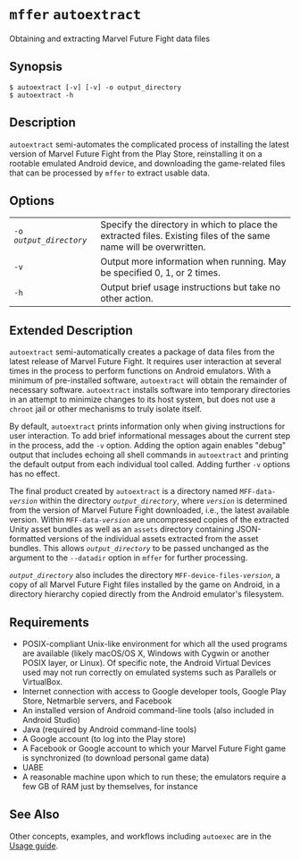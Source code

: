 # `mffer` `autoextract`

Obtaining and extracting Marvel Future Fight data files

## Synopsis

```shell
$ autoextract [-v] [-v] -o output_directory
$ autoextract -h
```

## Description

`autoextract` semi-automates the complicated process of installing the latest version of Marvel Future Fight from the Play Store, reinstalling it on a rootable emulated Android device, and downloading the game-related files that can be processed by `mffer` to extract usable data.

## Options

|                           |                                                                                                                   |
| ------------------------- | ----------------------------------------------------------------------------------------------------------------- |
| `-o `_`output_directory`_ | Specify the directory in which to place the extracted files. Existing files of the same name will be overwritten. |
| `-v`                      | Output more information when running. May be specified 0, 1, or 2 times.                                          |
| `-h`                      | Output brief usage instructions but take no other action.                                                         |

## Extended Description

`autoextract` semi-automatically creates a package of data files from the latest release of Marvel Future Fight. It requires user interaction at several times in the process to perform functions on Android emulators. With a minimum of pre-installed software, `autoextract` will obtain the remainder of necessary software. `autoextract` installs software into temporary directories in an attempt to minimize changes to its host system, but does not use a `chroot` jail or other mechanisms to truly isolate itself.

By default, `autoextract` prints information only when giving instructions for user interaction. To add brief informational messages about the current step in the process, add the `-v` option. Adding the option again enables "debug" output that includes echoing all shell commands in `autoextract` and printing the default output from each individual tool called. Adding further `-v` options has no effect.

The final product created by `autoextract` is a directory named `MFF-data-`_`version`_ within the directory _`output_directory`_, where _`version`_ is determined from the version of Marvel Future Fight downloaded, i.e., the latest available version. Within `MFF-data-`_`version`_ are uncompressed copies of the extracted Unity asset bundles as well as an `assets` directory containing JSON-formatted versions of the individual assets extracted from the asset bundles. This allows _`output_directory`_ to be passed unchanged as the argument to the `--datadir` option in `mffer` for further processing.

_`output_directory`_ also includes the directory `MFF-device-files-`_`version`_, a copy of all Marvel Future Fight files installed by the game on Android, in a directory hierarchy copied directly from the Android emulator's filesystem.

## Requirements

-   POSIX-compliant Unix-like environment for which all the used
    programs are available (likely macOS/OS X, Windows with Cygwin or
    another POSIX layer, or Linux). Of specific note, the Android Virtual
    Devices used may not run correctly on emulated systems such as
    Parallels or VirtualBox.
-   Internet connection with access to Google developer tools, Google
    Play Store, Netmarble servers, and Facebook
-   An installed version of Android command-line tools (also included in
    Android Studio)
-   Java (required by Android command-line tools)
-   A Google account (to log into the Play store)
-   A Facebook or Google account to which your Marvel Future Fight game
    is synchronized (to download personal game data)
-   UABE
-   A reasonable machine upon which to run these; the emulators require
    a few GB of RAM just by themselves, for instance

## See Also

Other concepts, examples, and workflows including `autoexec` are in the [Usage guide](USAGE.md).
